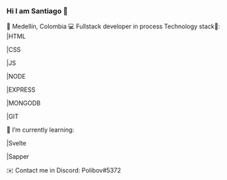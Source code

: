### Hi I am Santiago 👋
📍 Medellín, Colombia
💻 Fullstack developer in process 
Technology stack🧐:
|HTML

|CSS

|JS

|NODE

|EXPRESS

|MONGODB

|GIT

🌱 I’m currently learning:

|Svelte

|Sapper


✉️ Contact me in Discord: Polibov#5372
